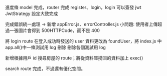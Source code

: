 進度條
model 完成，router 完成 register、login，login 可以簽發 jwt
JwtStrategy 設定大致完成

完成錯誤統一處理 -> 新增 appError.js、errorController.js
小問題: 使用者上傳超過一張圖片會得到 500HTTPCode，而不是 400

將 login route 在登入成功時發送的 user 資料更改為 foundUser，將 index.js 中 app.all()中一條測試用 log 刪除
刪除各個測試用 log

新增根據用戶 id 搜尋房屋的 route；將從資料庫撈回的資料加上 exec()

search route 完成，不過還有優化空間。
